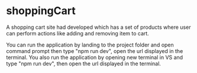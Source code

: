# shoppingCart
A shopping cart site had developed which has a set of products where user can perform actions like adding and removing item to cart.

You can run the application by landing to the project folder and open command prompt then type "npm run dev", open the url displayed in the terminal.
You also run the application by opening new terminal in VS and type "npm run dev", then open the url displayed  in the terminal.

